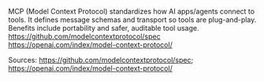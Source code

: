 MCP (Model Context Protocol) standardizes how AI apps/agents connect to tools. It defines message schemas and transport so tools are plug-and-play. Benefits include portability and safer, auditable tool usage. https://github.com/modelcontextprotocol/spec https://openai.com/index/model-context-protocol/

Sources: https://github.com/modelcontextprotocol/spec; https://openai.com/index/model-context-protocol/
